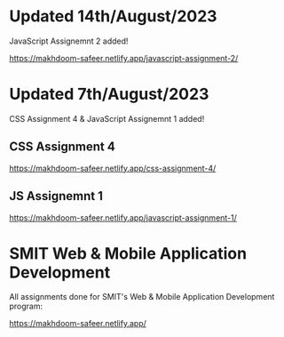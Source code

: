 # Updated 14th/August/2023
JavaScript Assignemnt 2 added!

https://makhdoom-safeer.netlify.app/javascript-assignment-2/

# Updated 7th/August/2023
CSS Assignment 4 & JavaScript Assignemnt 1 added!

## CSS Assignment 4
https://makhdoom-safeer.netlify.app/css-assignment-4/

## JS Assignemnt 1
https://makhdoom-safeer.netlify.app/javascript-assignment-1/

# SMIT Web & Mobile Application Development
All assignments done for SMIT's Web & Mobile Application Development program:

https://makhdoom-safeer.netlify.app/
